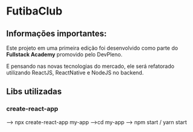 # FutibaClub

## Informações importantes:

Este projeto em uma primeira edição foi desenvolvido como parte do **Fullstack Academy** promovido pelo DevPleno.

E pensando nas novas tecnologias do mercado, ele será refatorado utilizando ReactJS, ReactNative e NodeJS no backend.

## Libs utilizadas

### **create-react-app**

--> npx create-react-app my-app
-->cd my-app
--> npm start / yarn start
